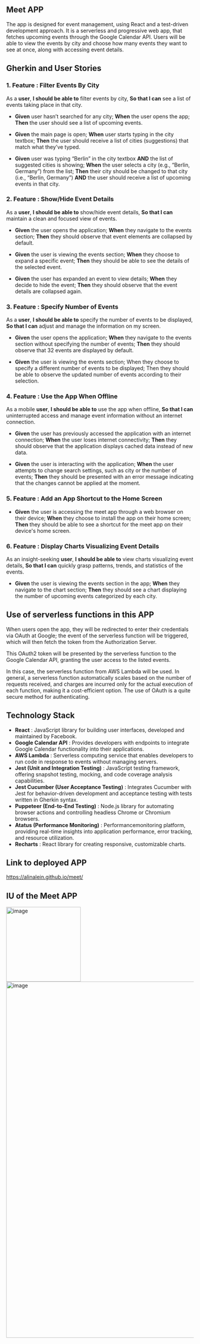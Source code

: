 ## Meet APP
The app is designed for event management, using React and a test-driven development approach. It is a serverless and progressive web app, that fetches upcoming events through the Google Calendar API. Users will be able to view the events by city and choose how many events they want to see at once, along with accessing event details.

## Gherkin and User Stories

### 1. Feature : Filter Events By City
As a __user__, __I should be able to__ filter events by city, __So that I can__ see a list of events taking place in that city.

- __Given__ user hasn’t searched for any city; 
__When__ the user opens the app; 
__Then__ the user should see a list of upcoming events.

- __Given__ the main page is open; 
__When__ user starts typing in the city textbox; 
__Then__ the user should receive a list of cities (suggestions) that match what they’ve typed.

- __Given__ user was typing “Berlin” in the city textbox __AND__ the list of suggested cities is showing; 
__When__ the user selects a city (e.g., “Berlin, Germany”) from the list; 
__Then__ their city should be changed to that city (i.e., “Berlin, Germany”) __AND__ the user should receive a list of upcoming events in that city.

### 2. Feature : Show/Hide Event Details
As a __user__, __I should be able to__ show/hide event details, __So that I can__ maintain a clean and focused view of events.

- __Given__ the user opens the application; 
__When__ they navigate to the events section; 
__Then__ they should observe that event elements are collapsed by default.

- __Given__ the user is viewing the events section; 
__When__ they choose to expand a specific event; 
__Then__ they should be able to see the details of the selected event.

- __Given__ the user has expanded an event to view details; 
__When__ they decide to hide the event; 
__Then__ they should observe that the event details are collapsed again.


### 3. Feature : Specify Number of Events
As a __user__, __I should be able to__ specify the number of events to be displayed, __So that I can__ adjust and manage the information on my screen. 

- __Given__ the user opens the application; 
__When__ they navigate to the events section without specifying the number of events; 
__Then__ they should observe that 32 events are displayed by default.

- __Given__ the user is viewing the events section; 
When they choose to specify a different number of events to be displayed; 
Then they should be able to observe the updated number of events according to their selection.

### 4. Feature : Use the App When Offline
As a mobile __user__, __I should be able to__ use the app when offline, __So that I can__ uninterrupted access and manage event information without an internet connection.

- __Given__ the user has previously accessed the application with an internet connection; 
__When__ the user loses internet connectivity; 
__Then__ they should observe that the application displays cached data instead of new data.

- __Given__ the user is interacting with the application; 
__When__ the user attempts to change search settings, such as city or the number of events; 
__Then__ they should be presented with an error message indicating that the changes cannot be applied at the moment.
  
### 5. Feature : Add an App Shortcut to the Home Screen
- __Given__ the user is accessing the meet app through a web browser on their device; 
__When__ they choose to install the app on their home screen; 
__Then__ they should be able to see a shortcut for the meet app on their device's home screen.
  
### 6. Feature : Display Charts Visualizing Event Details
As an insight-seeking __user__, __I should be able to__ view charts visualizing event details, __So that I can__ quickly grasp patterns, trends, and statistics of the events.

- __Given__ the user is viewing the events section in the app; 
__When__ they navigate to the chart section; 
__Then__ they should see a chart displaying the number of upcoming events categorized by each city.

## Use of serverless functions in this APP 
When users open the app, they will be redirected to enter their credentials via OAuth at Google; the event of the serverless function will be triggered, which will then fetch the token from the Authorization Server.

This OAuth2 token will be presented by the serverless function to the Google Calendar API, granting the user access to the listed events.

In this case, the serverless function from AWS Lambda will be used. In general, a serverless function automatically scales based on the number of requests received, and charges are incurred only for the actual execution of each function, making it a cost-efficient option. The use of OAuth is a quite secure method for authenticating.

## Technology Stack
- **React** : JavaScript library for building user interfaces, developed and maintained by Facebook.  
- **Google Calendar API** : Provides developers with endpoints to integrate Google Calendar functionality into their applications.  
- **AWS Lambda** :  Serverless computing service that enables developers to run code in response to events without managing servers.
- **Jest (Unit and Integration Testing)** : JavaScript testing framework, offering snapshot testing, mocking, and code coverage analysis capabilities.  
- **Jest Cucumber (User Acceptance Testing)** : Integrates Cucumber with Jest for behavior-driven development and acceptance testing with tests written in Gherkin syntax.  
- **Puppeteer (End-to-End Testing)** : Node.js library for automating browser actions and controlling headless Chrome or Chromium browsers.  
- **Atatus (Performance Monitoring)** : Performancemonitoring platform, providing real-time insights into application performance, error tracking, and resource utilization.
- **Recharts** : React library for creating responsive, customizable charts.

## Link to deployed APP
https://alinalein.github.io/meet/

## IU of the Meet APP
<img width="200" alt="image" src="https://github.com/alinalein/meet/assets/111589183/f8711c18-95b5-4471-a6b8-016fe706a004">
<img width="955" alt="image" src="https://github.com/alinalein/meet/assets/111589183/4580ba1f-e2ff-4806-9fc4-444d126f7a5a">


